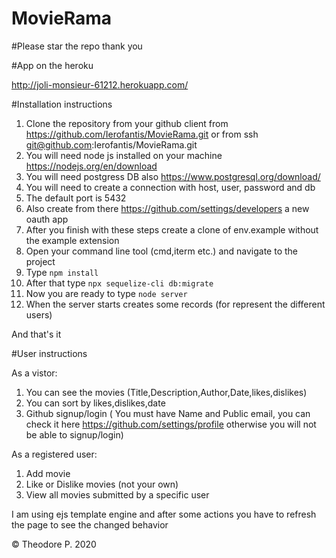 # MovieRama

#Please star the repo thank you

#App on the heroku

http://joli-monsieur-61212.herokuapp.com/

#Installation instructions

1) Clone the repository from your github client from https://github.com/Ierofantis/MovieRama.git or from ssh git@github.com:Ierofantis/MovieRama.git
2) You will need node js installed on your machine https://nodejs.org/en/download
3) You will need postgress DB also https://www.postgresql.org/download/
4) You will need to create a connection with host, user, password and db 
5) The default port is 5432
6) Also create from there https://github.com/settings/developers a new oauth app
7) After you finish with these steps create a clone of env.example without the example extension
8) Open your command line tool (cmd,iterm etc.) and navigate to the project
9) Type `npm install`
10) After that type `npx sequelize-cli db:migrate`
11) Now you are ready to type `node server`
12) When the server starts creates some records (for represent the different users)

And that's it

#User instructions

As a vistor:

1) You can see the movies (Title,Description,Author,Date,likes,dislikes)
2) You can sort by likes,dislikes,date
3) Github signup/login ( You must have Name and Public email, you can check it here https://github.com/settings/profile otherwise you will not be able to signup/login)

As a registered user:

1) Add movie
2) Like or Dislike movies (not your own)
3) View all movies submitted by a specific user

I am using ejs template engine and after some actions you have to refresh the page to see the changed behavior

© Theodore P. 2020

